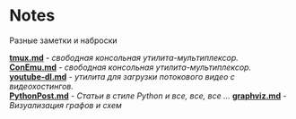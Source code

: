 # Notes
Разные заметки и наброски

[**tmux.md**](https://github.com/GnuriaN/Notes/blob/master/tmux.md) - _свободная консольная утилита-мультиплексор._        
[**ConEmu.md**](https://github.com/GnuriaN/Notes/blob/master/ConEmu.md) - _свободная консольная утилита-мультиплексор._        
[**youtube-dl.md**](https://github.com/GnuriaN/Notes/blob/master/youtube-dl.md) - _утилита для загрузки потокового видео с видеохостингов._        
[**PythonPost.md**](https://github.com/GnuriaN/Notes/blob/master/PythonPost.md) - _Статьи в стиле Python и все, все, все ..._
[**graphviz.md**](https://github.com/GnuriaN/Notes/blob/master/graphviz.md) - _Визуализация графов и схем_
